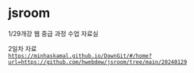 # jsroom
1/29개강 웹 중급 과정 수업 자료실

2일차 자료<br />
[`https://minhaskamal.github.io/DownGit/#/home?url=https://github.com/hwebdew/jsroom/tree/main/20240129`](https://minhaskamal.github.io/DownGit/#/home?url=https://github.com/hwebdew/jsroom/tree/main/20240131)
